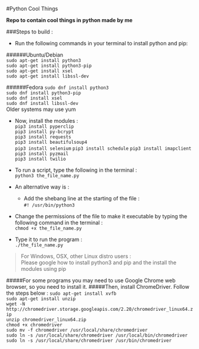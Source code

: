 #Python Cool Things

**Repo to contain cool things in python made by me**

###Steps to build :

  * Run the following commands in your terminal to install python and pip:
    
######Ubuntu/Debian   
`sudo apt-get install python3`    
`sudo apt-get install python3-pip`  
`sudo apt-get install xsel`    
`sudo apt-get install libssl-dev`  

######Fedora
`sudo dnf install python3`    
`sudo dnf install python3-pip`    
`sudo dnf install xsel`   
`sudo dnf install libssl-dev`  
Older systems may use yum

  * Now, install the modules :   
`pip3 install pyperclip`   
`pip3 install py-bcrypt`     
`pip3 install requests`    
`pip3 install beautifulsoup4`    
`pip3 install selenium`
`pip3 install schedule`
`pip3 install imapclient`
`pip3 install pyzmail`  
`pip3 install twilio`

  * To run a script, type the following in the terminal :    
`python3 the_file_name.py`   

  * An alternative way is :   
      * Add the shebang line at the starting of the file :    
`#! /usr/bin/python3`

   * Change the permissions of the file to make it executable by typing the following command in the terminal :    
`chmod +x the_file_name.py`

   * Type it to run the program :     
`./the_file_name.py`


> For Windows, OSX, other Linux distro users :    
  Please google how to install python3 and pip and the install the modules using pip

#####For some programs you may need to use Google Chrome web browser, so you need to install it.
#####Then, install ChromeDriver. Follow the steps below : 
`sudo apt-get install xvfb`   
`sudo apt-get install unzip`   
`wget -N http://chromedriver.storage.googleapis.com/2.20/chromedriver_linux64.zip`   
`unzip chromedriver_linux64.zip`   
`chmod +x chromedriver`   
`sudo mv -f chromedriver /usr/local/share/chromedriver`   
`sudo ln -s /usr/local/share/chromedriver /usr/local/bin/chromedriver`   
`sudo ln -s /usr/local/share/chromedriver /usr/bin/chromedriver`   

